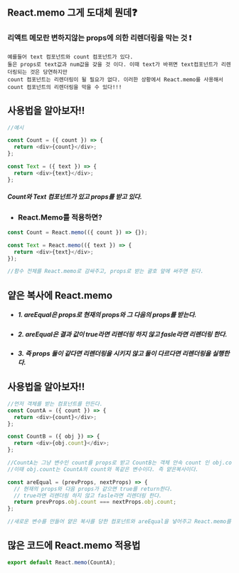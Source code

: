 ## React.memo 그게 도대체 뭔데❓

### 리액트 메모란 변하지않는 props에 의한 리렌더링을 막는 것 ❗️

    예를들어 text 컴포넌트와 count 컴포넌트가 있다.
    둘은 props로 text값과 num값을 갖을 것 이다. 이때 text가 바뀌면 text컴포넌트가 리렌더링되는 것은 당연하지만
    count 컴포넌트는 리렌더링이 될 필요가 없다. 이러한 상황에서 React.memo를 사용해서 count 컴포넌트의 리렌더링을 막을 수 있다!!!

## 사용법을 알아보자!!

```js
//예시

const Count = ({ count }) => {
  return <div>{count}</div>;
};

const Text = ({ text }) => {
  return <div>{text}</div>;
};
```

##### Count와 Text 컴포넌트가 있고 props를 받고 있다.

- ### React.Memo를 적용하면?

```js
const Count = React.memo(({ count }) => {});

const Text = React.memo(({ text }) => {
  return <div>{text}</div>;
});

//함수 전체를 React.memo로 감싸주고, props로 받는 괄호 앞에 써주면 된다.
```

## 얕은 복사에 React.memo

- ##### 1. areEqual은 props로 현재의 props와 그 다음의 props를 받는다.
- ##### 2. areEqual은 결과 값이 true라면 리렌더링 하지 않고 fasle라면 리렌더링 한다.
- ##### 3. 즉 props 둘이 같다면 리렌더링을 시키지 않고 둘이 다르다면 리렌더링을 실행한다.

## 사용법을 알아보자!!

```js
//먼저 객체를 받는 컴포넌트를 만든다.
const CountA = ({ count }) => {
  return <div>{count}</div>;
};

const CountB = ({ obj }) => {
  return <div>{obj.count}</div>;
};

//CountA는 그냥 변수인 count를 props로 받고 CountB는 객체 안속 count 인 obj.count를 받는다.
//이때 obj.count는 CountA의 count와 똑같은 변수이다. 즉 얕은복사이다.
```

```js
const areEqual = (prevProps, nextProps) => {
  // 현재의 props와 다음 props가 같으면 true를 return한다.
  // true라면 리렌더링 하지 않고 fasle라면 리렌더링 한다.
  return prevProps.obj.count === nextProps.obj.count;
};

//새로운 변수를 만들어 얕은 복사를 당한 컴포넌트와 areEqual을 넣어주고 React.memo를 실행한다.
```

## 많은 코드에 React.memo 적용법

```js
export default React.memo(CountA);
```
